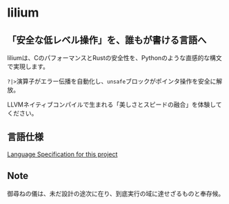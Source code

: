 # lilium

## 「安全な低レベル操作」を、誰もが書ける言語へ
liliumは、CのパフォーマンスとRustの安全性を、Pythonのような直感的な構文で実現します。

`?|>`演算子がエラー伝播を自動化し、`unsafe`ブロックがポインタ操作を安全に解放。

LLVMネイティブコンパイルで生まれる「美しさとスピードの融合」を体験してください。

## 言語仕様

[Language Specification for this project](Spec.md)

## Note

御尋ねの儀は、未だ設計の途次に在り、到底実行の域に達せざるものと奉存候。
